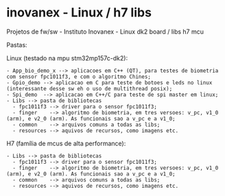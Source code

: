 # inovanex - Linux / h7 libs
Projetos de fw/sw - Instituto Inovanex - Linux dk2 board / libs h7 mcu

Pastas:

  Linux (testado na mpu stm32mp157c-dk2):
  
    - App_bio_demo_x --> aplicacoes em C++ (QT), para testes de biometria com sensor fpc1011f3, e com o algoritmo Chines;
    - Gpio_demo --> aplicacao em C para teste de botoes e leds no linux (interessante desse sw eh o uso de multithread posix);
    - Spi_demo  --> aplicacao em C++/C para teste de spi master em linux;
    - Libs --> pasta de bibliotecas
      - fpc1011f3 --> driver para o sensor fpc1011f3;
      - finger    --> algoritmo de biometria, em tres versoes: v_pc, v1_0 (arm), e v2_0 (arm). As funcionais sao a v_pc e a v1_0;
      - common    --> arquivos comuns a todas as libs;
      - resources --> aquivos de recursos, como imagens etc.

  H7 (família de mcus de alta performance):
  
    - Libs --> pasta de bibliotecas
      - fpc1011f3 --> driver para o sensor fpc1011f3;
      - finger    --> algoritmo de biometria, em tres versoes: v_pc, v1_0 (arm), e v2_0 (arm). As funcionais sao a v_pc e a v1_0;
      - common    --> arquivos comuns a todas as libs;
      - resources --> aquivos de recursos, como imagens etc.
